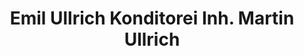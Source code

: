---
title: "Emil Ullrich Konditorei Inh. Martin Ullrich"
url: /bocholt/emil-ullrich-konditorei-inh-martin-ullrich/
shop: Bäckerei
---